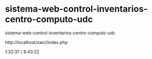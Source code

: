 # sistema-web-control-inventarios-centro-computo-udc
sistema-web-control-inventarios-centro-computo-udc

http://localhost/swci/index.php

1:32:37 / 8:43:22


